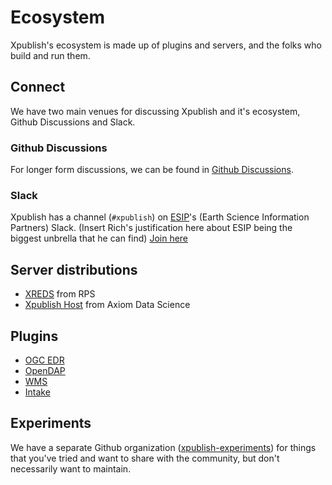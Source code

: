 # Ecosystem

Xpublish's ecosystem is made up of plugins and servers, and the folks who build and run them.

## Connect

We have two main venues for discussing Xpublish and it's ecosystem, Github Discussions and Slack.

### Github Discussions

For longer form discussions, we can be found in [Github Discussions](https://github.com/xpublish-community/community/discussions?discussions_q=).

### Slack

Xpublish has a channel (`#xpublish`) on [ESIP](https://www.esipfed.org/)'s (Earth Science Information Partners) Slack. (Insert Rich's justification here about ESIP being the biggest unbrella that he can find) [Join here](https://join.slack.com/t/esip-all/shared_invite/zt-1omjufm9z-iH8Gf7gmmsm2SiS5Xh6BlQ)

## Server distributions

- [XREDS](https://github.com/asascience-open/xreds) from RPS
- [Xpublish Host](https://github.com/axiom-data-science/xpublish-host) from Axiom Data Science

## Plugins

- [OGC EDR](https://github.com/xpublish-community/xpublish-edr/)
- [OpenDAP](https://github.com/xpublish-community/xpublish-opendap/)
- [WMS](https://github.com/xpublish-community/xpublish-wms)
- [Intake](https://github.com/axiom-data-science/xpublish-intake)

## Experiments

We have a separate Github organization ([xpublish-experiments](https://github.com/xpublish-experiments)) for things that you've tried and want to share with the community, but don't necessarily want to maintain.
